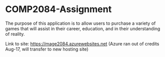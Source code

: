 # COMP2084-Assignment

The purpose of this application is to allow users to purchase a variety of games
that will assist in their career, education, and in their understanding of reality.

Link to site: https://mage2084.azurewebsites.net
(Azure ran out of credits Aug-17, will transfer to new hosting site)

